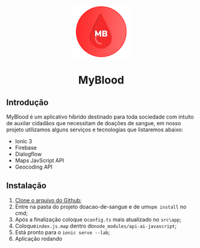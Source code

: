 <div align="center">
	<img width="150" height="139" src="https://raw.githubusercontent.com/Romanti-Ezer/doacao-de-sangue/master/src/assets/imgs/logo.png"><br/>
	<h1 style="border:none">MyBlood</h1>
</div>

## Introdução 

MyBlood é um aplicativo híbrido destinado para toda sociedade com intuito de auxilar cidadãos que necessitam de doações de sangue, em nosso projeto utilizamos alguns serviços e tecnologias que listaremos abaixo:

* Ionic 3
* Firebase 
* Dialogflow
* Maps JavScript API
* Geocoding API

## Instalação
1. [Clone o arquivo do Github](https://github.com/Romanti-Ezer/doacao-de-sangue);
2. Entre na pasta do projeto doacao-de-sangue e de um`npm install` no cmd;
3. Após a finalização coloque o`config.ts` mais atualizado no `src\app`;
4. Coloque`index.js.map` dentro do`node_modules/api-ai-javascript`;
5. Está pronto para o `ionic serve --lab`;
6. Aplicação rodando




